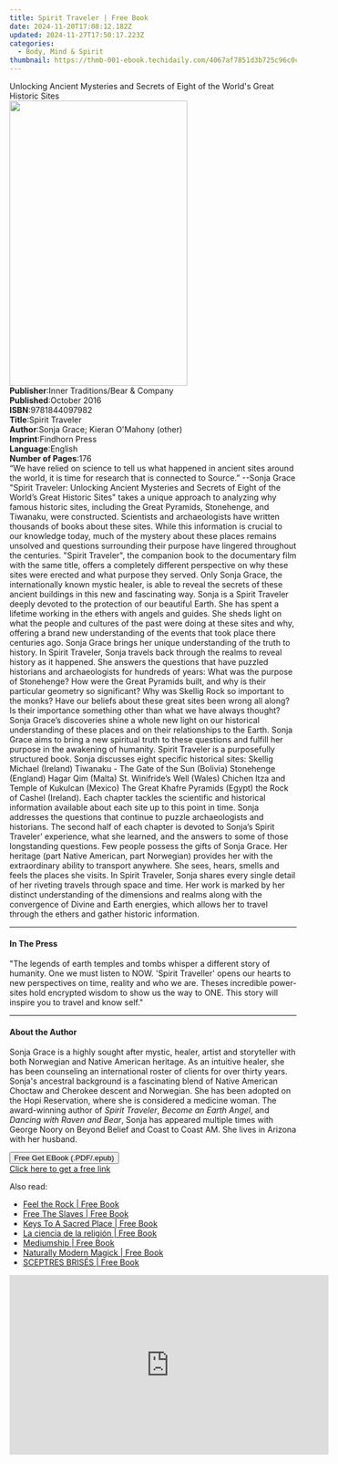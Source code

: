 ```yaml
---
title: Spirit Traveler | Free Book
date: 2024-11-20T17:08:12.182Z
updated: 2024-11-27T17:50:17.223Z
categories:
  - Body, Mind & Spirit
thumbnail: https://thmb-001-ebook.techidaily.com/4067af7851d3b725c96c0c1d85392c27bad24303611860fdb8a1c3134ac95531.jpg
---
```

<main id="book-container">
  <div class="flex flex-col">
    <div class="book-brief flex-1 py-6 px-4 sm:p-6 md:py-10 md:px-8">
      <!-- brief-->
      <div class="book-brief-main">
        Unlocking Ancient Mysteries and Secrets of Eight of the World's Great
        Historic Sites
      </div>
    </div>
    <div
      class="book-meta-info flex-1 grid gap-4 col-start-1 col-end-3 row-start-1 sm:mb-6 sm:grid-cols-4 lg:gap-6 lg:col-start-2 lg:row-end-6 lg:row-span-6 lg:mb-0"
    >
      <div
        class="book-meta-info-left place-content-center mt-4 p-4 text-sm leading-6 col-start-2 col-span-2 dark:text-slate-400"
      >
        <img
          class="w-full h-500 object-cover rounded-lg sm:h-255 sm:col-span-2 lg:col-span-full"
          src="https://img-001-ebook.techidaily.com/ee3e34af799a0644a6d448b0eae200f151cd895fa269a1c212fbb790f8a9f6c6.jpg"
          alt=""
          width="312"
          height="500"
        />
      </div>
      <div
        class="book-meta-info-right mt-2 col-start-1 row-start-2 col-span-3 self-center"
      >
        <!-- meta data  -->
        <div class="flex flex-col px-4 md:px-8">
          <div class="flex-1">
            <strong>Publisher</strong>:<span class="px-2"
              >Inner Traditions/Bear &amp; Company</span
            >
          </div>
          <div class="flex-1">
            <strong>Published</strong>:<span class="px-2">October 2016</span>
          </div>
          <div class="flex-1">
            <strong>ISBN</strong>:<span class="px-2">9781844097982</span>
          </div>
          <div class="flex-1">
            <strong>Title</strong>:<span class="px-2">Spirit Traveler</span>
          </div>
          <div class="flex-1">
            <strong>Author</strong>:<span class="px-2"
              >Sonja Grace; Kieran O&#39;Mahony (other)</span
            >
          </div>
          <div class="flex-1">
            <strong>Imprint</strong>:<span class="px-2">Findhorn Press</span>
          </div>
          <div class="flex-1">
            <strong>Language</strong>:<span class="px-2">English</span>
          </div>
          <div class="flex-1">
            <strong>Number of Pages</strong>:<span class="px-2">176</span>
          </div>
        </div>
      </div>
    </div>
    <div class="book-description flex-1 py-6 px-4 sm:p-6 md:py-10 md:px-8">
      <div class="book-description-main">
        <div accordion-content="" id="description">
          “We have relied on science to tell us what happened in ancient sites
          around the world, it is time for research that is connected to
          Source.” --Sonja Grace "Spirit Traveler: Unlocking Ancient Mysteries
          and Secrets of Eight of the World’s Great Historic Sites" takes a
          unique approach to analyzing why famous historic sites, including the
          Great Pyramids, Stonehenge, and Tiwanaku, were constructed. Scientists
          and archaeologists have written thousands of books about these sites.
          While this information is crucial to our knowledge today, much of the
          mystery about these places remains unsolved and questions surrounding
          their purpose have lingered throughout the centuries. "Spirit
          Traveler", the companion book to the documentary film with the same
          title, offers a completely different perspective on why these sites
          were erected and what purpose they served. Only Sonja Grace, the
          internationally known mystic healer, is able to reveal the secrets of
          these ancient buildings in this new and fascinating way. Sonja is a
          Spirit Traveler deeply devoted to the protection of our beautiful
          Earth. She has spent a lifetime working in the ethers with angels and
          guides. She sheds light on what the people and cultures of the past
          were doing at these sites and why, offering a brand new understanding
          of the events that took place there centuries ago. Sonja Grace brings
          her unique understanding of the truth to history. In Spirit Traveler,
          Sonja travels back through the realms to reveal history as it
          happened. She answers the questions that have puzzled historians and
          archaeologists for hundreds of years: What was the purpose of
          Stonehenge? How were the Great Pyramids built, and why is their
          particular geometry so significant? Why was Skellig Rock so important
          to the monks? Have our beliefs about these great sites been wrong all
          along? Is their importance something other than what we have always
          thought? Sonja Grace’s discoveries shine a whole new light on our
          historical understanding of these places and on their relationships to
          the Earth. Sonja Grace aims to bring a new spiritual truth to these
          questions and fulfill her purpose in the awakening of humanity. Spirit
          Traveler is a purposefully structured book. Sonja discusses eight
          specific historical sites: Skellig Michael (Ireland) Tiwanaku - The
          Gate of the Sun (Bolivia) Stonehenge (England) Hagar Qim (Malta) St.
          Winifride’s Well (Wales) Chichen ltza and Temple of Kukulcan (Mexico)
          The Great Khafre Pyramids (Egypt) the Rock of Cashel (Ireland). Each
          chapter tackles the scientific and historical information available
          about each site up to this point in time. Sonja addresses the
          questions that continue to puzzle archaeologists and historians. The
          second half of each chapter is devoted to Sonja’s Spirit Traveler’
          experience, what she learned, and the answers to some of those
          longstanding questions. Few people possess the gifts of Sonja Grace.
          Her heritage (part Native American, part Norwegian) provides her with
          the extraordinary ability to transport anywhere. She sees, hears,
          smells and feels the places she visits. In Spirit Traveler, Sonja
          shares every single detail of her riveting travels through space and
          time. Her work is marked by her distinct understanding of the
          dimensions and realms along with the convergence of Divine and Earth
          energies, which allows her to travel through the ethers and gather
          historic information.
        </div>
        <div class="accordion-fader"></div>
      </div>
    </div>
    <div class="book-excerpts flex-1 py-6 px-4 sm:p-6 md:py-10 md:px-8">
      <!-- excerpts-->
      <div class="book-excerpts-main">
        <hr />
        <h4 class="placeholder placeholder-heading">
          <span>In The Press</span>
        </h4>
        <p>
          "The legends of earth temples and tombs whisper a different story of
          humanity. One we must listen to NOW. 'Spirit Traveller' opens our
          hearts to new perspectives on time, reality and who we are. Theses
          incredible power-sites hold encrypted wisdom to show us the way to
          ONE. This story will inspire you to travel and know self."
        </p>
      </div>
    </div>
    <div class="book-about-author flex-1 py-6 px-4 sm:p-6 md:py-10 md:px-8">
      <!-- about author-->
      <div class="book-main-author-main">
        <hr />
        <h4 class="placeholder placeholder-heading">
          <span>About the Author</span>
        </h4>
        <p>
          Sonja Grace is a highly sought after mystic, healer, artist and
          storyteller with both Norwegian and Native American heritage. As an
          intuitive healer, she has been counseling an international roster of
          clients for over thirty years. Sonja's ancestral background is a
          fascinating blend of Native American Choctaw and Cherokee descent and
          Norwegian. She has been adopted on the Hopi Reservation, where she is
          considered a medicine woman. The award-winning author of
          <i>Spirit Traveler</i>, <i>Become an Earth Angel</i>, and
          <i>Dancing with Raven and Bear</i>, Sonja has appeared multiple times
          with George Noory on Beyond Belief and Coast to Coast AM. She lives in
          Arizona with her husband.
        </p>
      </div>
    </div>
    <div class="book-free-get flex-1 py-6 px-4 sm:p-6 md:py-10 md:px-8">
      <button
        id="btn-free-get"
        class="bg-blue-500 hover:bg-blue-700 text-white font-bold py-2 px-4 rounded"
      >
        Free Get EBook (.PDF/.epub)
      </button>
      <div id="countdown-display" class="px-2 text-lg mt-2"></div>
      <a
        id="free-link"
        class="hidden bg-blue-500 hover:bg-blue-700 text-white font-bold py-2 px-4 rounded"
        href="https://www.ebooks.com/en-us/book/95935409/spirit-traveler/sonja-grace/"
        target="_blank"
        >Click here to get a free link</a
      >
    </div>
    <script>
      let countdownTime = 0;
      let countdownInterval = null;
      document
        .getElementById('btn-free-get')
        .addEventListener('click', startCountdown);
      function startCountdown() {
        countdownTime = new Date().getTime() + 60000 * 3;
        countdownInterval = setInterval(updateCountdown, 1000);
        document.getElementById('btn-free-get').disabled = true;
        document
          .getElementById('btn-free-get')
          .classList.add('bg-gray-500', 'cursor-not-allowed');
      }
      function updateCountdown() {
        let currentTime = new Date().getTime();
        let timeLeft = countdownTime - currentTime;
        let secondsLeft = Math.floor(timeLeft / 1000);
        document.getElementById('countdown-display').innerHTML =
          `Remaining time: ${secondsLeft} seconds.`;
        if (secondsLeft <= 0) {
          clearInterval(countdownInterval);
          document.getElementById('btn-free-get').classList.add('hidden');
          document.getElementById('free-link').classList.remove('hidden');
          document.getElementById('countdown-display').innerHTML = '';
        }
      }
    </script>
  </div>
</main>

<ins class="adsbygoogle"
      style="display:block"
      data-ad-client="ca-pub-7571918770474297"
      data-ad-slot="8358498916"
      data-ad-format="auto"
      data-full-width-responsive="true"></ins>
    

<span class="atpl-alsoreadstyle">Also read:</span>
<div><ul>
<li><a href="https://novels-ebooks.techidaily.com/211439601-9798888244166-feel-the-rock/"><u>Feel the Rock | Free Book</u></a></li>
<li><a href="https://novels-ebooks.techidaily.com/211439585-9781639502790-free-the-slaves/"><u>Free The Slaves | Free Book</u></a></li>
<li><a href="https://novels-ebooks.techidaily.com/211439394-9798894790343-keys-to-a-sacred-place/"><u>Keys To A Sacred Place | Free Book</u></a></li>
<li><a href="https://novels-ebooks.techidaily.com/211439451-9781685680985-la-ciencia-de-la-religion/"><u>La ciencia de la religión | Free Book</u></a></li>
<li><a href="https://novels-ebooks.techidaily.com/211439399--mediumship/"><u>Mediumship | Free Book</u></a></li>
<li><a href="https://novels-ebooks.techidaily.com/211439126--naturally-modern-magick/"><u>Naturally Modern Magick | Free Book</u></a></li>
<li><a href="https://novels-ebooks.techidaily.com/211439302-9798330345380-sceptres-brises/"><u>SCEPTRES BRISÉS | Free Book</u></a></li>
</ul></div>

<!-- affiliate ads begin -->
<iframe width="560" height="315" src="https://www.youtube.com/embed/aIx71tPaWKg?si=lG5OiUe-M6eBJf5b&autoplay=1" title="YouTube video player" frameborder="0" allow="accelerometer; autoplay; clipboard-write; encrypted-media; gyroscope; picture-in-picture; web-share" referrerpolicy="strict-origin-when-cross-origin" allowfullscreen></iframe>
<!-- affiliate ads end -->

